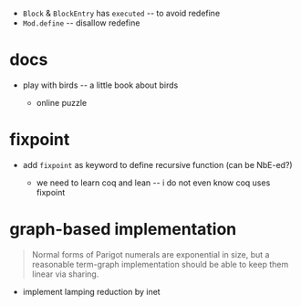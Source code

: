 - `Block` & `BlockEntry` has `executed` -- to avoid redefine
- `Mod.define` -- disallow redefine

# docs

- play with birds -- a little book about birds

  - online puzzle

# fixpoint

- add `fixpoint` as keyword to define recursive function (can be NbE-ed?)

  - we need to learn coq and lean -- i do not even know coq uses fixpoint

# graph-based implementation

> Normal forms of Parigot numerals are exponential in size,
> but a reasonable term-graph implementation
> should be able to keep them linear via sharing.

- implement lamping reduction by inet
